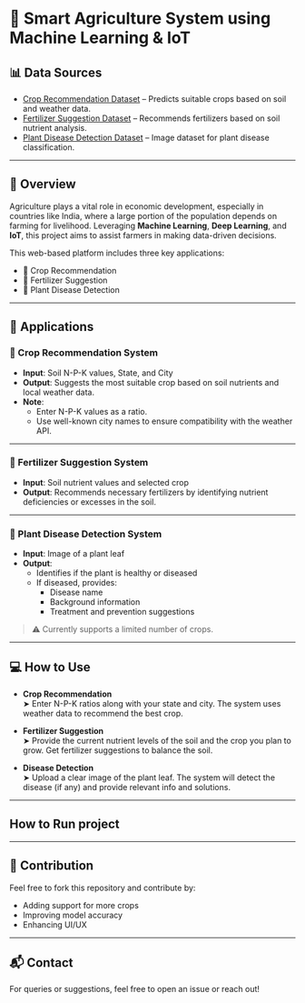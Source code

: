 # 🌾 Smart Agriculture System using Machine Learning & IoT

## 📊 Data Sources
- [Crop Recommendation Dataset](https://www.kaggle.com/atharvaingle/crop-recommendation-dataset) – Predicts suitable crops based on soil and weather data.
- [Fertilizer Suggestion Dataset](https://github.com/Gladiator07/Harvestify/blob/master/Data-processed/fertilizer.csv) – Recommends fertilizers based on soil nutrient analysis.
- [Plant Disease Detection Dataset](https://www.kaggle.com/vipoooool/new-plant-diseases-dataset) – Image dataset for plant disease classification.

---

## 🌱 Overview

Agriculture plays a vital role in economic development, especially in countries like India, where a large portion of the population depends on farming for livelihood. Leveraging **Machine Learning**, **Deep Learning**, and **IoT**, this project aims to assist farmers in making data-driven decisions.

This web-based platform includes three key applications:
- 🌾 Crop Recommendation
- 💊 Fertilizer Suggestion
- 🦠 Plant Disease Detection

---

## 🚀 Applications

### 🌾 Crop Recommendation System
- **Input**: Soil N-P-K values, State, and City
- **Output**: Suggests the most suitable crop based on soil nutrients and local weather data.
- **Note**:  
  - Enter N-P-K values as a ratio.  
  - Use well-known city names to ensure compatibility with the weather API.

---

### 💊 Fertilizer Suggestion System
- **Input**: Soil nutrient values and selected crop
- **Output**: Recommends necessary fertilizers by identifying nutrient deficiencies or excesses in the soil.

---

### 🦠 Plant Disease Detection System
- **Input**: Image of a plant leaf
- **Output**: 
  - Identifies if the plant is healthy or diseased  
  - If diseased, provides:
    - Disease name  
    - Background information  
    - Treatment and prevention suggestions

> ⚠️ Currently supports a limited number of crops.

---

## 💻 How to Use

- **Crop Recommendation**  
  ➤ Enter N-P-K ratios along with your state and city. The system uses weather data to recommend the best crop.

- **Fertilizer Suggestion**  
  ➤ Provide the current nutrient levels of the soil and the crop you plan to grow. Get fertilizer suggestions to balance the soil.

- **Disease Detection**  
  ➤ Upload a clear image of the plant leaf. The system will detect the disease (if any) and provide relevant info and solutions.

---
## How to Run project


---

## 🤝 Contribution
Feel free to fork this repository and contribute by:
- Adding support for more crops
- Improving model accuracy
- Enhancing UI/UX

---

## 📬 Contact
For queries or suggestions, feel free to open an issue or reach out!